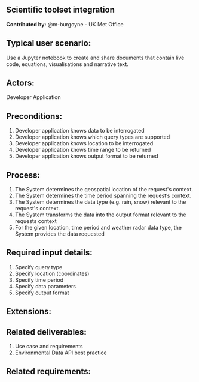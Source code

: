 
## Scientific toolset integration

**Contributed by:** @m-burgoyne - UK Met Office

## Typical user scenario:
Use a Jupyter notebook to create and share documents that contain live code, equations, visualisations and narrative text. 

## Actors:
Developer Application

## Preconditions:
1. Developer application knows data to be interrogated
2. Developer application knows which query types are supported
3. Developer application knows location to be interrogated
4. Developer application knows time range to be returned
5. Developer application knows output format to be returned

## Process:
1. The System determines the geospatial location of the request's context.
2. The System determines the time period spanning the request’s context.
3. The System determines the data type (e.g. rain, snow) relevant to the request's context.
4. The System transforms the data into the output format relevant to the requests context
5. For the given location, time period and weather radar data type, the System provides the data requested

## Required input details:
1. Specify query type
2. Specify location (coordinates)
3. Specify time period
4. Specify data parameters
5. Specify output format


## Extensions:
 
## Related deliverables:
1. Use case and requirements
2. Environmental Data API best practice

## Related requirements:

